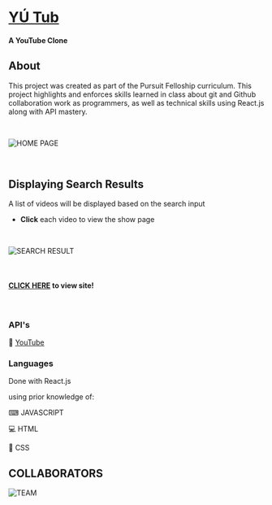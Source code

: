 # [YÚ Tub](https://64172ce3083164624c1d43a5--gregarious-genie-9c406a.netlify.app/)
#### A YouTube Clone


## About
This project was created as part of the Pursuit Felloship curriculum. This project highlights and enforces skills learned in class about git and Github collaboration work as programmers, as well as technical skills using React.js along with API mastery.

<br>

![HOME PAGE](https://user-images.githubusercontent.com/115671600/226187446-2f30a607-6121-44e3-85c3-d33bda44eae4.png)

<br>

## Displaying Search Results
A list of videos will be displayed based on the search input

* **Click** each video to view the show page

<br>

![SEARCH RESULT](https://user-images.githubusercontent.com/115671600/226187526-443b1813-3619-490c-a20c-a1fd6da7f1f5.png)

<br>

#### [CLICK HERE](https://64172ce3083164624c1d43a5--gregarious-genie-9c406a.netlify.app/) to view site!

<br>

### API's
🔌 [YouTube](https://console.cloud.google.com/apis/)


### Languages
Done with React.js

using prior knowledge of:

<p>⌨ JAVASCRIPT</p>
<p>💻 HTML</p>
🎨 CSS

## COLLABORATORS
![TEAM](https://user-images.githubusercontent.com/115671600/226187754-1989e80e-376e-4617-aec0-39d868671c37.png)
